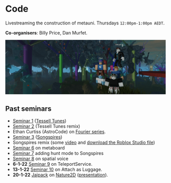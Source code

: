 # Code

Livestreaming the construction of metauni. Thursdays `12:00pm-1:00pm AEDT`.

**Co-organisers**: Billy Price, Dan Murfet.

![banner](seminar-code-min.png)

## Past seminars

* [Seminar 1](https://youtu.be/zAjl848o_fg) ([Tessell Tunes](https://www.roblox.com/games/7662464095/Tessell-Tunes))
* [Seminar 2](https://youtu.be/pKDruEjZPg8) (Tessell Tunes remix)
* Ethan Curtiss (AstroCode) on [Fourier series](https://youtu.be/F1gdI2eWqc8).
* [Seminar 3](https://youtu.be/dO3fi6WjjM0) ([Songspires](https://www.roblox.com/games/8157928012/Songspires-metauni))
* Songspires remix (some [video](https://youtu.be/wW3bEA-dcM8) and [download the Roblox Studio file](https://metauni.org/files/songspires.rbxl))
* [Seminar 6](https://youtu.be/3z6AK1KqqtQ) on metaboard
* [Seminar 7](https://youtu.be/7arwndlZMKo) adding hunt mode to Songspires
* [Seminar 8](https://youtu.be/ecCmWvCm1Ts) on spatial voice
* **6-1-22** [Seminar 9](https://youtu.be/RWP21_3xLc0) on TeleportService.
* **13-1-22** [Seminar 10](https://youtu.be/x3UDwI3FUFI) on Attach as Luggage.
* **20-1-22** [Jaipack](https://github.com/jaipack17/) on [Nature2D](https://github.com/jaipack17/Nature2D) ([presentation](https://quill-clam-cfe.notion.site/Nature2D-a5f61599d8ef4660861ea96a8f91fa7e)).
